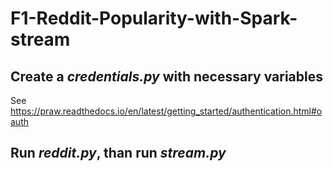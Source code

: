 # F1-Reddit-Popularity-with-Spark-stream

## Create a _credentials.py_ with necessary variables
See https://praw.readthedocs.io/en/latest/getting_started/authentication.html#oauth

## Run _reddit.py_, than run _stream.py_
